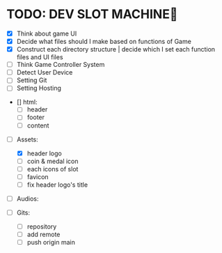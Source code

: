 # TODO: DEV SLOT MACHINE🚀

- [x] Think about game UI
- [x] Decide what files should I make based on functions of Game
- [x] Construct each directory structure | decide which I set each function files and UI files
- [ ] Think Game Controller System
- [ ] Detect User Device
- [ ] Setting Git
- [ ] Setting Hosting

- [] html:
    - [ ] header
    - [ ] footer
    - [ ] content

- [ ] Assets:
    - [x] header logo
    - [ ] coin & medal icon
    - [ ] each icons of slot
    - [ ] favicon
    - [ ] fix header logo's title

- [ ] Audios:

- [ ] Gits:
    - [ ] repository
    - [ ] add remote
    - [ ] push origin main